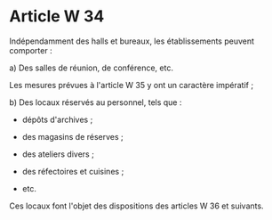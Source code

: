 # Article W 34

Indépendamment des halls et bureaux, les établissements peuvent comporter :

a) Des salles de réunion, de conférence, etc.

Les mesures prévues à l'article W 35 y ont un caractère impératif ;

b) Des locaux réservés au personnel, tels que :

- dépôts d'archives ;

- des magasins de réserves ;

- des ateliers divers ;

- des réfectoires et cuisines ;

- etc.

Ces locaux font l'objet des dispositions des articles W 36 et suivants.
